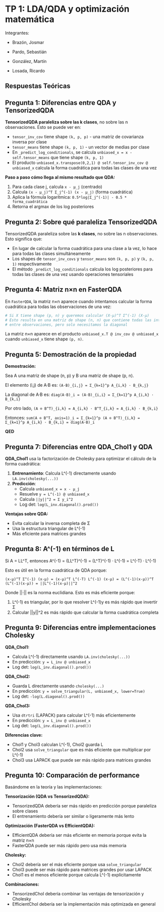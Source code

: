# TP 1: LDA/QDA y optimización matemática

Integrantes:

- Brazón, Josmar

- Pardo, Sebastián

- González, Martín

- Losada, Ricardo

## Respuestas Teóricas 

## Pregunta 1: Diferencias entre QDA y TensorizedQDA

**TensorizedQDA paraleliza sobre las k clases**, no sobre las n observaciones. Esto se puede ver en:

- `tensor_inv_cov` tiene shape `(k, p, p)` - una matriz de covarianza inversa por clase
- `tensor_means` tiene shape `(k, p, 1)` - un vector de medias por clase
- En `_predict_log_conditionals`, se calcula `unbiased_x = x - self.tensor_means` que tiene shape `(k, p, 1)`
- El producto `unbiased_x.transpose(0,2,1) @ self.tensor_inv_cov @ unbiased_x` calcula la forma cuadrática para todas las clases de una vez

**Paso a paso cómo llega al mismo resultado que QDA:**
1. Para cada clase j, calcula `x - μ_j` (centrado)
2. Calcula `(x - μ_j)^T Σ_j^(-1) (x - μ_j)` (forma cuadrática)
3. Aplica la fórmula logarítmica: `0.5*log|Σ_j^(-1)| - 0.5 * forma_cuadrática`
4. Retorna el argmax de los log posteriores

## Pregunta 2: Sobre qué paraleliza TensorizedQDA

TensorizedQDA paraleliza sobre las **k clases**, no sobre las n observaciones. Esto significa que:

- En lugar de calcular la forma cuadrática para una clase a la vez, lo hace para todas las clases simultáneamente
- Los shapes de `tensor_inv_covs` y `tensor_means` son `(k, p, p)` y `(k, p, 1)` respectivamente
- El método `_predict_log_conditionals` calcula los log posteriores para todas las clases de una vez usando operaciones tensoriales

## Pregunta 4: Matriz n×n en FasterQDA

En `FasterQDA`, la matriz n×n aparece cuando intentamos calcular la forma cuadrática para todas las observaciones de una vez:

```python
# Si X tiene shape (p, n) y queremos calcular (X-μ)^T Σ^(-1) (X-μ)
# Esto resulta en una matriz de shape (n, n) que contiene todas las interacciones
# entre observaciones, pero solo necesitamos la diagonal
```

La matriz n×n aparece en el producto `unbiased_x.T @ inv_cov @ unbiased_x` cuando `unbiased_x` tiene shape `(p, n)`.

## Pregunta 5: Demostración de la propiedad

**Demostración:**

Sea A una matriz de shape (n, p) y B una matriz de shape (p, n).

El elemento (i,j) de A·B es: `(A·B)_{i,j} = Σ_{k=1}^p A_{i,k} · B_{k,j}`

La diagonal de A·B es: `diag(A·B)_i = (A·B)_{i,i} = Σ_{k=1}^p A_{i,k} · B_{k,i}`

Por otro lado, `(A ⊙ B^T)_{i,k} = A_{i,k} · B^T_{i,k} = A_{i,k} · B_{k,i}`

Entonces: `sum(A ⊙ B^T, axis=1)_i = Σ_{k=1}^p (A ⊙ B^T)_{i,k} = Σ_{k=1}^p A_{i,k} · B_{k,i} = diag(A·B)_i`

**QED**

## Pregunta 7: Diferencias entre QDA_Chol1 y QDA

**QDA_Chol1** usa la factorización de Cholesky para optimizar el cálculo de la forma cuadrática:

1. **Entrenamiento**: Calcula L^(-1) directamente usando `LA.inv(cholesky(...))`
2. **Predicción**: 
   - Calcula `unbiased_x = x - μ_j`
   - Resuelve `y = L^(-1) @ unbiased_x`
   - Calcula `||y||^2 = Σ y_i^2`
   - Log det: `log(L_inv.diagonal().prod())`

**Ventajas sobre QDA:**
- Evita calcular la inversa completa de Σ
- Usa la estructura triangular de L^(-1)
- Más eficiente para matrices grandes

## Pregunta 8: A^(-1) en términos de L

Si A = LL^T, entonces A^(-1) = (LL^T)^(-1) = (L^T)^(-1) · L^(-1) = L^(-T) · L^(-1)

Esto es útil en la forma cuadrática de QDA porque:

`(x-μ)^T Σ^(-1) (x-μ) = (x-μ)^T L^(-T) L^(-1) (x-μ) = (L^(-1)(x-μ))^T (L^(-1)(x-μ)) = ||L^(-1)(x-μ)||^2`

Donde ||·|| es la norma euclidiana. Esto es más eficiente porque:
1. L^(-1) es triangular, por lo que resolver L^(-1)y es más rápido que invertir Σ
2. Calcular ||y||^2 es más rápido que calcular la forma cuadrática completa

## Pregunta 9: Diferencias entre implementaciones Cholesky

**QDA_Chol1:**
- Calcula L^(-1) directamente usando `LA.inv(cholesky(...))`
- En predicción: `y = L_inv @ unbiased_x`
- Log det: `log(L_inv.diagonal().prod())`

**QDA_Chol2:**
- Guarda L directamente usando `cholesky(...)`
- En predicción: `y = solve_triangular(L, unbiased_x, lower=True)`
- Log det: `-log(L.diagonal().prod())`

**QDA_Chol3:**
- Usa `dtrtri` (LAPACK) para calcular L^(-1) más eficientemente
- En predicción: `y = L_inv @ unbiased_x`
- Log det: `log(L_inv.diagonal().prod())`

**Diferencias clave:**
- Chol1 y Chol3 calculan L^(-1), Chol2 guarda L
- Chol2 usa `solve_triangular` que es más eficiente que multiplicar por L^(-1)
- Chol3 usa LAPACK que puede ser más rápido para matrices grandes

## Pregunta 10: Comparación de performance

Basándome en la teoría y las implementaciones:

**Tensorización (QDA vs TensorizedQDA):**
- TensorizedQDA debería ser más rápido en predicción porque paraleliza sobre clases
- El entrenamiento debería ser similar o ligeramente más lento

**Optimización (FasterQDA vs EfficientQDA):**
- EfficientQDA debería ser más eficiente en memoria porque evita la matriz n×n
- FasterQDA puede ser más rápido pero usa más memoria

**Cholesky:**
- Chol2 debería ser el más eficiente porque usa `solve_triangular`
- Chol3 puede ser más rápido para matrices grandes por usar LAPACK
- Chol1 es el menos eficiente porque calcula L^(-1) explícitamente

**Combinaciones:**
- TensorizedChol debería combinar las ventajas de tensorización y Cholesky
- EfficientChol debería ser la implementación más optimizada en general 